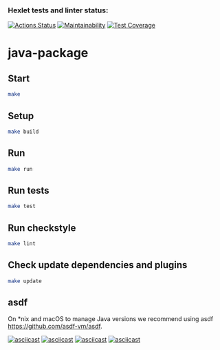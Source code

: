 ### Hexlet tests and linter status:
[![Actions Status](https://github.com/FedorTvor/java-project-61/actions/workflows/hexlet-check.yml/badge.svg)](https://github.com/FedorTvor/java-project-61/actions)
[![Maintainability](https://api.codeclimate.com/v1/badges/d8fe9a0b451c52d55d25/maintainability)](https://codeclimate.com/github/FedorTvor/java-project-61/maintainability)
[![Test Coverage](https://api.codeclimate.com/v1/badges/d8fe9a0b451c52d55d25/test_coverage)](https://codeclimate.com/github/FedorTvor/java-project-61/test_coverage)

# java-package

## Start

```bash
make
```

## Setup

```bash
make build
```

## Run

```bash
make run
```

## Run tests

```bash
make test
```

## Run checkstyle

```bash
make lint
```

## Check update dependencies and plugins

```bash
make update
```

## asdf

On *nix and macOS to manage Java versions we recommend using asdf https://github.com/asdf-vm/asdf. 

   
[![asciicast](https://asciinema.org/a/RelE4kmUMu1BXT01iohEfpybX.svg)](https://asciinema.org/a/RelE4kmUMu1BXT01iohEfpybX)
[![asciicast](https://asciinema.org/a/VkixfN5PvM8oRJ1KSJrmQWeAH.svg)](https://asciinema.org/a/VkixfN5PvM8oRJ1KSJrmQWeAH)
[![asciicast](https://asciinema.org/a/ZiHrWM42tFoH0PNcLmDvPX7Gb.svg)](https://asciinema.org/a/ZiHrWM42tFoH0PNcLmDvPX7Gb)
[![asciicast](https://asciinema.org/a/1NyxA3MWcSZ2XIpR0DX9lpH6Z.svg)](https://asciinema.org/a/1NyxA3MWcSZ2XIpR0DX9lpH6Z)
